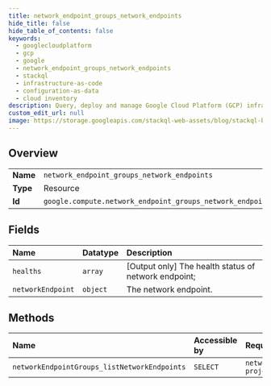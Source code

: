 ```yaml
---
title: network_endpoint_groups_network_endpoints
hide_title: false
hide_table_of_contents: false
keywords:
  - googlecloudplatform
  - gcp
  - google
  - network_endpoint_groups_network_endpoints
  - stackql
  - infrastructure-as-code
  - configuration-as-data
  - cloud inventory
description: Query, deploy and manage Google Cloud Platform (GCP) infrastructure and resources using SQL
custom_edit_url: null
image: https://storage.googleapis.com/stackql-web-assets/blog/stackql-blog-post-featured-image.png
---
```

  
    

## Overview
<table><tbody>
<tr><td><b>Name</b></td><td><code>network_endpoint_groups_network_endpoints</code></td></tr>
<tr><td><b>Type</b></td><td>Resource</td></tr>
<tr><td><b>Id</b></td><td><code>google.compute.network_endpoint_groups_network_endpoints</code></td></tr>
</tbody></table>

## Fields
| Name | Datatype | Description |
|:-----|:---------|:------------|
| `healths` | `array` | [Output only] The health status of network endpoint; |
| `networkEndpoint` | `object` | The network endpoint. |
## Methods
| Name | Accessible by | Required Params |
|:-----|:--------------|:----------------|
| `networkEndpointGroups_listNetworkEndpoints` | `SELECT` | `networkEndpointGroup, project, zone` |
